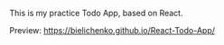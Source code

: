 This is my practice Todo App, based on React.

Preview: https://bielichenko.github.io/React-Todo-App/

